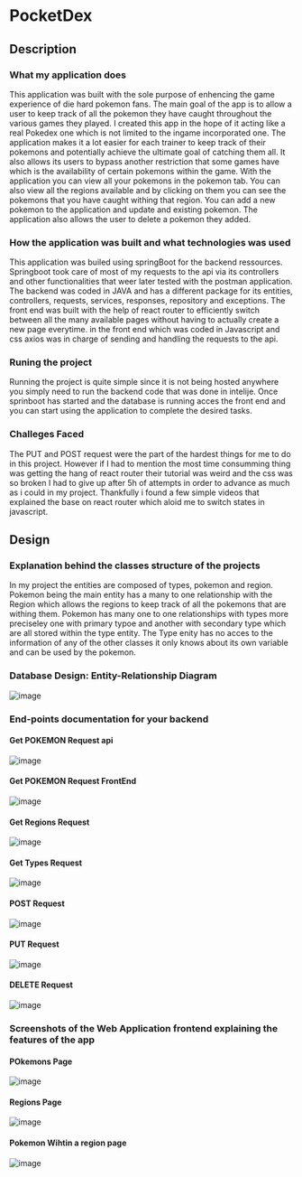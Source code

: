 # PocketDex

## Description

### What my application does

This application was built with the sole purpose of enhencing the game experience of die hard pokemon fans.
The main goal of the app is to allow a user to keep track of all the pokemon they have caught throughout the various games they played.
I created this app in the hope of it acting like a real Pokedex one which is not limited to the ingame incorporated one.
The application makes it a lot easier for each trainer to keep track of their pokemons and potentially achieve the ultimate goal of catching them all.
It also allows its users to bypass another restriction that some games have which is the availability of certain pokemons within the game.
With the application you can view all your pokemons in the pokemon tab.
You can also view all the regions available and by clicking on them you can see the pokemons that you have caught withing that region.
You can add a new pokemon to the application and update and existing pokemon.
The application also allows the user to delete a pokemon they added.

### How the application was built and what technologies was used

This application was builed using springBoot for the backend ressources. 
Springboot took care of most of my requests to the api via its controllers and other functionalities that weer later tested with the postman application.
The backend was coded in JAVA and has a different package for its entities, controllers, requests, services, responses, repository and exceptions.
The front end was built with the help of react router to efficiently switch between all the many available pages without having to actually create 
a new page everytime.
in the front end which was coded in Javascript and css axios was in charge of sending and handling the requests to the api.

###  Runing the project

Running the project is quite simple since it is not being hosted anywhere you simply need to run the backend code that was done in intelije.
Once sprinboot has started and the database is running acces the front end and you can start using the application to complete the desired tasks.

### Challeges Faced

The PUT and POST request were the part of the hardest things for me to do in this project. 
However if I had to mention the most time consumming thing was getting the hang of react router their tutorial was weird and the css was so broken I had to 
give up after 5h of attempts in order to advance as much as i could in my project.
Thankfully i found a few simple videos that explained the base on react router which aloid me to switch states in javascript.

## Design

###  Explanation behind the classes structure of the projects

In my project the entities are composed of types, pokemon and region.
Pokemon being the main entity has a many to one relationship with the Region which allows the regions to keep track of all the pokemons that are withing them.
Pokemon has many one to one relationships with types more preciseley one with primary typoe and another with secondary type which are all stored 
within the type entity.
The Type enity has no acces to the information of any of the other classes it only knows about its own variable and can be used by the pokemon.

### Database Design: Entity-Relationship Diagram

![image](https://user-images.githubusercontent.com/104465518/209457283-ed97c295-b802-4dff-b4c6-d12fa0374d3e.png)


### End-points documentation for your backend

#### Get POKEMON Request api

![image](https://user-images.githubusercontent.com/104465518/209457088-2cee6090-2c77-40a2-bcad-5799e40d8dd8.png)

#### Get POKEMON Request FrontEnd 

![image](https://user-images.githubusercontent.com/104465518/209457094-4e26c286-c650-487c-ab55-0435d08f6e6e.png)

#### Get Regions Request 

![image](https://user-images.githubusercontent.com/104465518/209457135-4578e995-cce5-4f35-ac2b-db2ad7eb1946.png)

#### Get Types Request  

![image](https://user-images.githubusercontent.com/104465518/209457145-27de16d4-ed57-4ab1-961c-22f30e76c8c8.png)

#### POST Request

![image](https://user-images.githubusercontent.com/104465518/209457167-b0b278ed-2e3e-45a8-a0d1-8f7095e3e9e1.png)

#### PUT Request

![image](https://user-images.githubusercontent.com/104465518/209457188-af33d498-089b-454b-bbcd-228e016a9b1d.png)

#### DELETE Request

![image](https://user-images.githubusercontent.com/104465518/209457195-f0b78d2c-04fe-4fa2-b507-f8cea75a160f.png)


### Screenshots of the Web Application frontend explaining the features of the app

#### POkemons Page

![image](https://user-images.githubusercontent.com/104465518/209457248-8e209aef-2aaf-4ab9-b1b6-dfd94ab61905.png)

#### Regions Page

![image](https://user-images.githubusercontent.com/104465518/209457255-13665315-9dea-4c23-99db-514af908354e.png)

#### Pokemon Wihtin a region page

![image](https://user-images.githubusercontent.com/104465518/209457271-a4e75298-9082-4ddd-a7b7-599c2fc59536.png)



